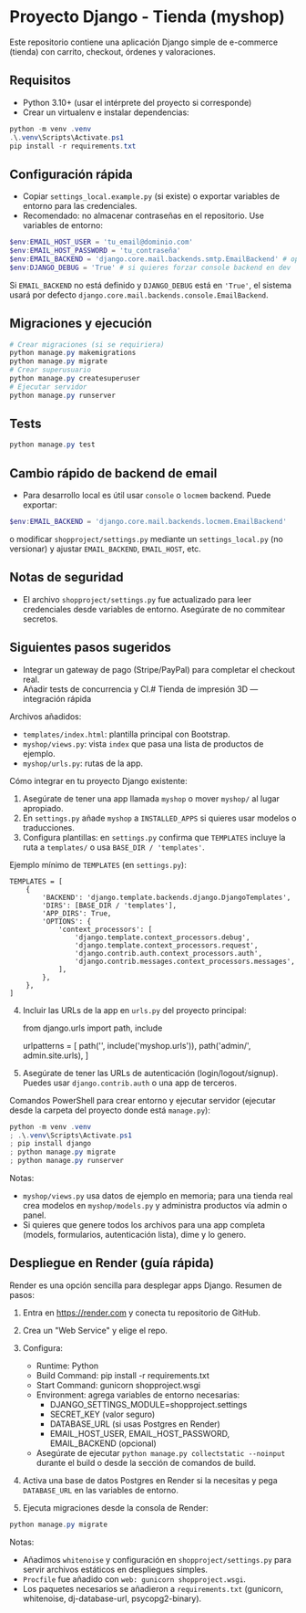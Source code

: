 # Proyecto Django - Tienda (myshop)

Este repositorio contiene una aplicación Django simple de e-commerce (tienda) con carrito, checkout, órdenes y valoraciones.

## Requisitos

- Python 3.10+ (usar el intérprete del proyecto si corresponde)
- Crear un virtualenv e instalar dependencias:

```powershell
python -m venv .venv
.\.venv\Scripts\Activate.ps1
pip install -r requirements.txt
```

## Configuración rápida

- Copiar `settings_local.example.py` (si existe) o exportar variables de entorno para las credenciales.
- Recomendado: no almacenar contraseñas en el repositorio. Use variables de entorno:

```powershell
$env:EMAIL_HOST_USER = 'tu_email@dominio.com'
$env:EMAIL_HOST_PASSWORD = 'tu_contraseña'
$env:EMAIL_BACKEND = 'django.core.mail.backends.smtp.EmailBackend' # opcional
$env:DJANGO_DEBUG = 'True' # si quieres forzar console backend en dev
```

Si `EMAIL_BACKEND` no está definido y `DJANGO_DEBUG` está en `'True'`, el sistema usará por defecto `django.core.mail.backends.console.EmailBackend`.

## Migraciones y ejecución

```powershell
# Crear migraciones (si se requiriera)
python manage.py makemigrations
python manage.py migrate
# Crear superusuario
python manage.py createsuperuser
# Ejecutar servidor
python manage.py runserver
```

## Tests

```powershell
python manage.py test
```

## Cambio rápido de backend de email

- Para desarrollo local es útil usar `console` o `locmem` backend. Puede exportar:

```powershell
$env:EMAIL_BACKEND = 'django.core.mail.backends.locmem.EmailBackend'
```

o modificar `shopproject/settings.py` mediante un `settings_local.py` (no versionar) y ajustar `EMAIL_BACKEND`, `EMAIL_HOST`, etc.

## Notas de seguridad

- El archivo `shopproject/settings.py` fue actualizado para leer credenciales desde variables de entorno. Asegúrate de no commitear secretos.

## Siguientes pasos sugeridos

- Integrar un gateway de pago (Stripe/PayPal) para completar el checkout real.
- Añadir tests de concurrencia y CI.# Tienda de impresión 3D — integración rápida

Archivos añadidos:

- `templates/index.html`: plantilla principal con Bootstrap.
- `myshop/views.py`: vista `index` que pasa una lista de productos de ejemplo.
- `myshop/urls.py`: rutas de la app.

Cómo integrar en tu proyecto Django existente:

1. Asegúrate de tener una app llamada `myshop` o mover `myshop/` al lugar apropiado.
2. En `settings.py` añade `myshop` a `INSTALLED_APPS` si quieres usar modelos o traducciones.
3. Configura plantillas: en `settings.py` confirma que `TEMPLATES` incluye la ruta a `templates/` o usa `BASE_DIR / 'templates'`.

Ejemplo mínimo de `TEMPLATES` (en `settings.py`):

    TEMPLATES = [
        {
            'BACKEND': 'django.template.backends.django.DjangoTemplates',
            'DIRS': [BASE_DIR / 'templates'],
            'APP_DIRS': True,
            'OPTIONS': {
                'context_processors': [
                    'django.template.context_processors.debug',
                    'django.template.context_processors.request',
                    'django.contrib.auth.context_processors.auth',
                    'django.contrib.messages.context_processors.messages',
                ],
            },
        },
    ]

4. Incluir las URLs de la app en `urls.py` del proyecto principal:

    from django.urls import path, include

    urlpatterns = [
        path('', include('myshop.urls')),
        path('admin/', admin.site.urls),
    ]

5. Asegúrate de tener las URLs de autenticación (login/logout/signup). Puedes usar `django.contrib.auth` o una app de terceros.

Comandos PowerShell para crear entorno y ejecutar servidor (ejecutar desde la carpeta del proyecto donde está `manage.py`):

```powershell
python -m venv .venv
; .\.venv\Scripts\Activate.ps1
; pip install django
; python manage.py migrate
; python manage.py runserver
```

Notas:
- `myshop/views.py` usa datos de ejemplo en memoria; para una tienda real crea modelos en `myshop/models.py` y administra productos vía admin o panel.
- Si quieres que genere todos los archivos para una app completa (models, formularios, autenticación lista), dime y lo genero.

## Despliegue en Render (guía rápida)

Render es una opción sencilla para desplegar apps Django. Resumen de pasos:

1. Entra en https://render.com y conecta tu repositorio de GitHub.
2. Crea un "Web Service" y elige el repo.
3. Configura:
     - Runtime: Python
     - Build Command: pip install -r requirements.txt
     - Start Command: gunicorn shopproject.wsgi
     - Environment: agrega variables de entorno necesarias:
         - DJANGO_SETTINGS_MODULE=shopproject.settings
         - SECRET_KEY (valor seguro)
         - DATABASE_URL (si usas Postgres en Render)
         - EMAIL_HOST_USER, EMAIL_HOST_PASSWORD, EMAIL_BACKEND (opcional)
     - Asegúrate de ejecutar `python manage.py collectstatic --noinput` durante el build o desde la sección de comandos de build.

4. Activa una base de datos Postgres en Render si la necesitas y pega `DATABASE_URL` en las variables de entorno.
5. Ejecuta migraciones desde la consola de Render:

```powershell
python manage.py migrate
```

Notas:
- Añadimos `whitenoise` y configuración en `shopproject/settings.py` para servir archivos estáticos en despliegues simples.
- `Procfile` fue añadido con `web: gunicorn shopproject.wsgi`.
- Los paquetes necesarios se añadieron a `requirements.txt` (gunicorn, whitenoise, dj-database-url, psycopg2-binary).
